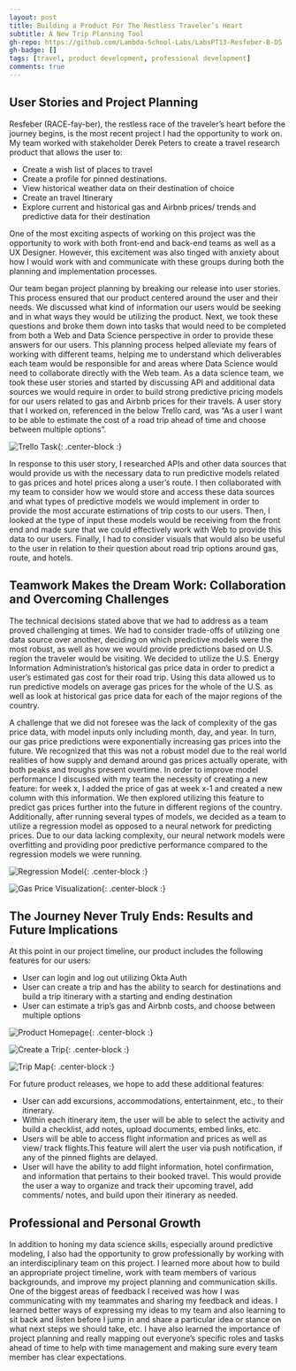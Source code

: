 ```yaml
---
layout: post
title: Building a Product For The Restless Traveler’s Heart 
subtitle: A New Trip Planning Tool
gh-repo: https://github.com/Lambda-School-Labs/LabsPT13-Resfeber-B-DS
gh-badge: []
tags: [travel, product development, professional development]
comments: true
---
```


## User Stories and Project Planning 

Resfeber (RACE-fay-ber),  the restless race of the traveler’s heart before the journey begins, is the most recent project I had the opportunity to work on. My team worked with stakeholder Derek Peters to create a travel research product that allows the user to:
* Create a wish list of places to travel
* Create a profile for pinned destinations.
* View historical weather data on their destination of choice
* Create an travel Itinerary
* Explore current and historical gas and Airbnb prices/ trends and predictive data for their destination 

One of the most exciting aspects of working on this project was the opportunity to work with both front-end and back-end teams as well as a UX Designer. However, this excitement was also tinged with anxiety about how I would work with and communicate with these groups during both the planning and implementation processes. 

Our team began project planning by breaking our release into user stories. This process ensured that our product centered around the user and their needs. We discussed what kind of information our users would be seeking and in what ways they would be utilizing the product. Next, we took these questions and broke them down into tasks that would need to be completed from both a Web and Data Science perspective in order to provide these answers for our users. This planning process helped alleviate my fears of working with different teams, helping me to understand which deliverables each team would be responsible for and areas where Data Science would need to collaborate directly with the Web team. 
As a data science team, we took these user stories and started by discussing API and additional data sources we would require in order to build strong predictive pricing models for our users related to gas and Airbnb prices for their travels. A user story that I worked on, referenced in the below Trello card, was “As a user I want to be able to estimate the cost of a road trip ahead of time and choose between multiple options”.

![Trello Task](/img/Trello%20Card%20for%20Labs%20Blog.png){: .center-block :}

In response to this user story, I researched APIs and other data sources that would provide us with the necessary data to run predictive models related to gas prices and hotel prices along a user’s route. I then collaborated with my team to consider how we would store and access these data sources and what types of predictive models we would implement in order to provide the most accurate estimations of trip costs to our users. Then, I looked at the type of input these models would be receiving from the front end and made sure that we could effectively work with Web to provide this data to our users. Finally, I had to consider visuals that would also be useful to the user in relation to their question about road trip options around gas, route, and hotels. 

## Teamwork Makes the Dream Work: Collaboration and Overcoming Challenges 

The technical decisions stated above that we had to address as a team proved challenging at times. We had to consider trade-offs of utilizing one data source over another, deciding on which predictive models were the most robust, as well as how we would provide predictions based on U.S. region the traveler would be visiting. We decided to utilize the U.S. Energy Information Administration’s historical gas price data in order to predict a user’s estimated gas cost for their road trip. Using this data allowed us to run predictive models on average gas prices for the whole of the U.S. as well as look at historical gas price data for each of the major regions of the country.

A challenge that we did not foresee was the lack of complexity of the gas price data, with model inputs only including month, day, and year. In turn, our gas price predictions were exponentially increasing gas prices into the future. We recognized that this was not a robust model due to the real world realities of how supply and demand around gas prices actually operate, with both peaks and troughs present overtime. In order to improve model performance I discussed with my team the necessity of creating a new feature: for week x, I added the price of gas at week x-1 and created a new column with this information. We then explored utilizing this feature to predict gas prices further into the future in different regions of the country. Additionally, after running several types of models, we decided as a team to utilize a regression model as opposed to a neural network for predicting prices. Due to our data lacking complexity, our neural network models were overfitting and providing poor predictive performance compared to the regression models we were running. 

![Regression Model](/img/Regression%20models%20for%20gas%20prices%20for%20blog%20post.png){: .center-block :}

![Gas Price Visualization](/img/Gas%20Price%20Visualization%20For%20Labs%20Blog%20Post%20.png){: .center-block :}

## The Journey Never Truly Ends: Results and Future Implications

At this point in our project timeline, our product includes the following features for our users:
* User can login and log out utilizing Okta Auth
* User can create a trip and has the ability to search for destinations and build a trip itinerary with a starting and ending destination
* User can estimate a trip’s gas and Airbnb costs, and choose between multiple options

![Product Homepage](/img/Labs%20Website%201%20Pic.png){: .center-block :}

![Create a Trip](/img/Create%20A%20Trip%20Labs%20Project%20.png){: .center-block :}

![Trip Map](/img/Creating%20a%20Trip%20Labs%20Project%20Photo.png){: .center-block :}

For future product releases, we hope to add these additional features:
* User can add excursions, accommodations, entertainment, etc., to their itinerary.
* Within each itinerary item, the user will be able to select the activity and build a checklist, add notes, upload documents, embed links, etc.
* Users will be able to access flight information and prices as well as view/ track flights.This feature will alert the user via push notification, if any of the pinned flights are delayed.
* User will have the ability to add flight information, hotel confirmation, and information that pertains to their booked travel. This would provide the user a way to organize and track their upcoming travel, add comments/ notes, and build upon their itinerary as needed. 

## Professional and Personal Growth 

In addition to honing my data science skills, especially around predictive modeling, I also had the opportunity to grow professionally by working with an interdisciplinary team on this project. I learned more about how to build an appropriate project timeline, work with team members of various backgrounds, and improve my project planning and communication skills. One of the biggest areas of feedback I received was how I was communicating with my teammates and sharing my feedback and ideas. I learned better ways of expressing my ideas to my team and also learning to sit back and listen before I jump in and share a particular idea or stance on what next steps we should take, etc. I have also learned the importance of project planning and really mapping out everyone’s specific roles and tasks ahead of time to help with time management and making sure every team member has clear expectations. 






